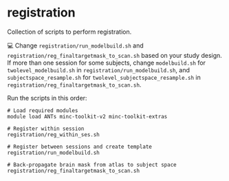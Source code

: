 # registration
Collection of scripts to perform registration. 

:computer: Change `registration/run_modelbuild.sh` and `registration/reg_finaltargetmask_to_scan.sh`
based on your study design. If more than one session for some subjects, change `modelbuild.sh` for `twolevel_modelbuild.sh` in
`registration/run_modelbuild.sh`, and `subjectspace_resample.sh` for `twolevel_subjectspace_resample.sh` in `registration/reg_finaltargetmask_to_scan.sh`.

Run the scripts in this order:
```
# Load required modules
module load ANTs minc-toolkit-v2 minc-toolkit-extras

# Register within session
registration/reg_within_ses.sh

# Register between sessions and create template
registration/run_modelbuild.sh

# Back-propagate brain mask from atlas to subject space
registration/reg_finaltargetmask_to_scan.sh
```